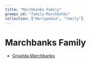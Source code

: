 ```yaml
---
title: "Marchbanks Family"
gramps_id: "family-Marchbanks"
collection: ["Harrypedia", "family"]
---
```


# Marchbanks Family

- [Griselda Marchbanks](/Harrypedia/people/Marchbanks/Griselda/)
